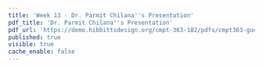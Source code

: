 ```yaml
---
title: 'Week 13 - Dr. Parmit Chilana''s Presentation'
pdf_title: 'Dr. Parmit Chilana''s Presentation'
pdf_url: 'https://demo.hibbittsdesign.org/cmpt-363-182/pdfs/cmpt363-guest-chilana.pdf'
published: true
visible: true
cache_enable: false
---
```

